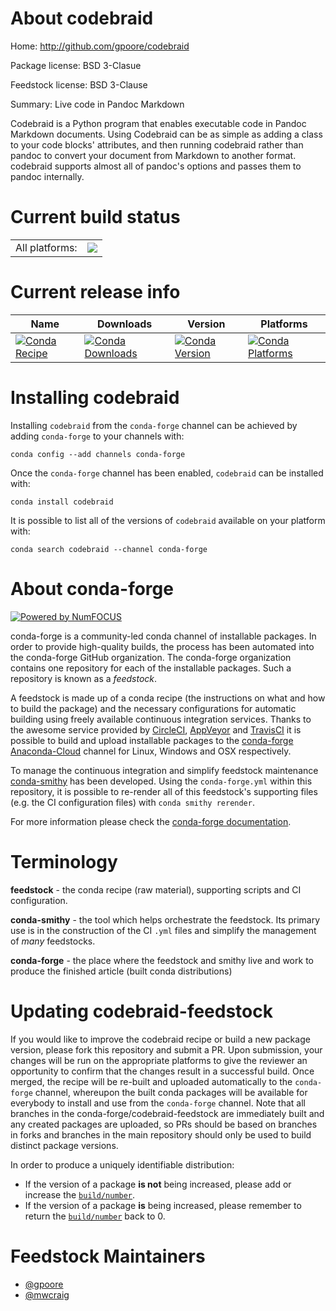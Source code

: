 About codebraid
===============

Home: http://github.com/gpoore/codebraid

Package license: BSD 3-Clasue

Feedstock license: BSD 3-Clause

Summary: Live code in Pandoc Markdown

Codebraid is a Python program that enables executable code in Pandoc Markdown
documents. Using Codebraid can be as simple as adding a class to your code
blocks' attributes, and then running codebraid rather than pandoc to convert
your document from Markdown to another format. codebraid supports almost all
of pandoc's options and passes them to pandoc internally.


Current build status
====================


<table><tr><td>All platforms:</td>
    <td>
      <a href="https://dev.azure.com/conda-forge/feedstock-builds/_build/latest?definitionId=6967&branchName=master">
        <img src="https://dev.azure.com/conda-forge/feedstock-builds/_apis/build/status/codebraid-feedstock?branchName=master">
      </a>
    </td>
  </tr>
</table>

Current release info
====================

| Name | Downloads | Version | Platforms |
| --- | --- | --- | --- |
| [![Conda Recipe](https://img.shields.io/badge/recipe-codebraid-green.svg)](https://anaconda.org/conda-forge/codebraid) | [![Conda Downloads](https://img.shields.io/conda/dn/conda-forge/codebraid.svg)](https://anaconda.org/conda-forge/codebraid) | [![Conda Version](https://img.shields.io/conda/vn/conda-forge/codebraid.svg)](https://anaconda.org/conda-forge/codebraid) | [![Conda Platforms](https://img.shields.io/conda/pn/conda-forge/codebraid.svg)](https://anaconda.org/conda-forge/codebraid) |

Installing codebraid
====================

Installing `codebraid` from the `conda-forge` channel can be achieved by adding `conda-forge` to your channels with:

```
conda config --add channels conda-forge
```

Once the `conda-forge` channel has been enabled, `codebraid` can be installed with:

```
conda install codebraid
```

It is possible to list all of the versions of `codebraid` available on your platform with:

```
conda search codebraid --channel conda-forge
```


About conda-forge
=================

[![Powered by NumFOCUS](https://img.shields.io/badge/powered%20by-NumFOCUS-orange.svg?style=flat&colorA=E1523D&colorB=007D8A)](http://numfocus.org)

conda-forge is a community-led conda channel of installable packages.
In order to provide high-quality builds, the process has been automated into the
conda-forge GitHub organization. The conda-forge organization contains one repository
for each of the installable packages. Such a repository is known as a *feedstock*.

A feedstock is made up of a conda recipe (the instructions on what and how to build
the package) and the necessary configurations for automatic building using freely
available continuous integration services. Thanks to the awesome service provided by
[CircleCI](https://circleci.com/), [AppVeyor](https://www.appveyor.com/)
and [TravisCI](https://travis-ci.org/) it is possible to build and upload installable
packages to the [conda-forge](https://anaconda.org/conda-forge)
[Anaconda-Cloud](https://anaconda.org/) channel for Linux, Windows and OSX respectively.

To manage the continuous integration and simplify feedstock maintenance
[conda-smithy](https://github.com/conda-forge/conda-smithy) has been developed.
Using the ``conda-forge.yml`` within this repository, it is possible to re-render all of
this feedstock's supporting files (e.g. the CI configuration files) with ``conda smithy rerender``.

For more information please check the [conda-forge documentation](https://conda-forge.org/docs/).

Terminology
===========

**feedstock** - the conda recipe (raw material), supporting scripts and CI configuration.

**conda-smithy** - the tool which helps orchestrate the feedstock.
                   Its primary use is in the construction of the CI ``.yml`` files
                   and simplify the management of *many* feedstocks.

**conda-forge** - the place where the feedstock and smithy live and work to
                  produce the finished article (built conda distributions)


Updating codebraid-feedstock
============================

If you would like to improve the codebraid recipe or build a new
package version, please fork this repository and submit a PR. Upon submission,
your changes will be run on the appropriate platforms to give the reviewer an
opportunity to confirm that the changes result in a successful build. Once
merged, the recipe will be re-built and uploaded automatically to the
`conda-forge` channel, whereupon the built conda packages will be available for
everybody to install and use from the `conda-forge` channel.
Note that all branches in the conda-forge/codebraid-feedstock are
immediately built and any created packages are uploaded, so PRs should be based
on branches in forks and branches in the main repository should only be used to
build distinct package versions.

In order to produce a uniquely identifiable distribution:
 * If the version of a package **is not** being increased, please add or increase
   the [``build/number``](https://conda.io/docs/user-guide/tasks/build-packages/define-metadata.html#build-number-and-string).
 * If the version of a package **is** being increased, please remember to return
   the [``build/number``](https://conda.io/docs/user-guide/tasks/build-packages/define-metadata.html#build-number-and-string)
   back to 0.

Feedstock Maintainers
=====================

* [@gpoore](https://github.com/gpoore/)
* [@mwcraig](https://github.com/mwcraig/)

